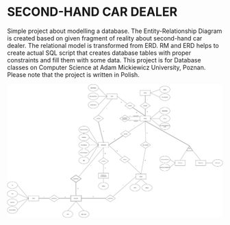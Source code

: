 # SECOND-HAND CAR DEALER

Simple project about modelling a database. The Entity-Relationship Diagram is created based on given fragment of reality about second-hand car dealer. The relational model is transformed from ERD. RM and ERD helps to create actual SQL script that creates database tables with proper constraints and fill them with some data. This project is for Database classes on Computer Science at Adam Mickiewicz University, Poznan. Please note that the project is written in Polish.

![12345](https://github.com/WangHoHan/second-hand-car-dealer/blob/master/erd.png)
